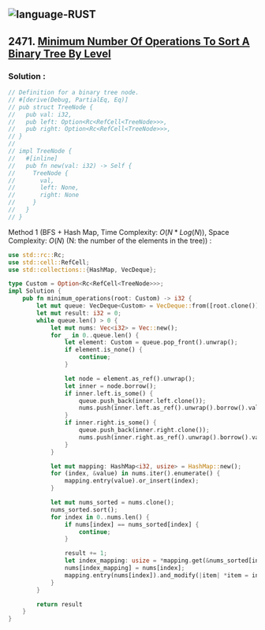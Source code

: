 ![language-RUST](https://img.shields.io/badge/RUST-8d4004?style=for-the-badge&logo=RUST)
---

## 2471. [Minimum Number Of Operations To Sort A Binary Tree By Level](https://leetcode.com/problems/minimum-number-of-operations-to-sort-a-binary-tree-by-level)

### Solution :

```rust
// Definition for a binary tree node.
// #[derive(Debug, PartialEq, Eq)]
// pub struct TreeNode {
//   pub val: i32,
//   pub left: Option<Rc<RefCell<TreeNode>>>,
//   pub right: Option<Rc<RefCell<TreeNode>>>,
// }
//
// impl TreeNode {
//   #[inline]
//   pub fn new(val: i32) -> Self {
//     TreeNode {
//       val,
//       left: None,
//       right: None
//     }
//   }
// }
```

Method 1 (BFS + Hash Map, Time Complexity: $O(N*Log(N))$, Space Complexity: $O(N)$ (N: the number of the elements in the tree)) :
```rust
use std::rc::Rc;
use std::cell::RefCell;
use std::collections::{HashMap, VecDeque};

type Custom = Option<Rc<RefCell<TreeNode>>>;
impl Solution {
    pub fn minimum_operations(root: Custom) -> i32 {
        let mut queue: VecDeque<Custom> = VecDeque::from([root.clone()]);
        let mut result: i32 = 0;
        while queue.len() > 0 {
            let mut nums: Vec<i32> = Vec::new();
            for _ in 0..queue.len() {
                let element: Custom = queue.pop_front().unwrap();
                if element.is_none() {
                    continue;
                }

                let node = element.as_ref().unwrap();
                let inner = node.borrow();
                if inner.left.is_some() {
                    queue.push_back(inner.left.clone());
                    nums.push(inner.left.as_ref().unwrap().borrow().val);
                }
                if inner.right.is_some() {
                    queue.push_back(inner.right.clone());
                    nums.push(inner.right.as_ref().unwrap().borrow().val);
                }
            }

            let mut mapping: HashMap<i32, usize> = HashMap::new();
            for (index, &value) in nums.iter().enumerate() {
                mapping.entry(value).or_insert(index);
            }

            let mut nums_sorted = nums.clone();
            nums_sorted.sort();
            for index in 0..nums.len() {
                if nums[index] == nums_sorted[index] {
                    continue;
                }

                result += 1;
                let index_mapping: usize = *mapping.get(&nums_sorted[index]).unwrap();
                nums[index_mapping] = nums[index];
                mapping.entry(nums[index]).and_modify(|item| *item = index_mapping);
            }
        }

        return result
    }
}
```
